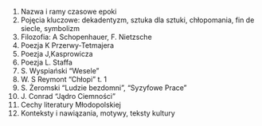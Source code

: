 1.  Nazwa i ramy czasowe epoki
2.  Pojęcia kluczowe: dekadentyzm, sztuka dla sztuki, chłopomania, fin de siecle, symbolizm
3.  Filozofia: A Schopenhauer, F. Nietzsche
4.  Poezja K Przerwy-Tetmajera
5.  Poezja J,Kasprowicza
6.  Poezja L. Staffa
7.  S. Wyspiański “Wesele”
8.  W. S Reymont “Chłopi” t. 1
9.  S. Żeromski “Ludzie bezdomni”, “Syzyfowe Prace”
10.  J. Conrad “Jądro Ciemności”
11.  Cechy literatury Młodopolskiej
12.  Konteksty i nawiązania, motywy, teksty kultury